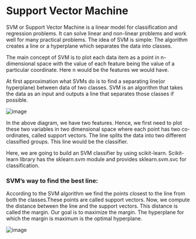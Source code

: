 # Support Vector Machine

SVM or Support Vector Machine is a linear model for classification and regression problems. It can solve linear and non-linear problems and work well for many practical problems. The idea of SVM is simple: The algorithm creates a line or a hyperplane which separates the data into classes.

The main concept of SVM is to plot each 
data item as a point in n-dimensional space with the value of each feature being the value 
of a particular coordinate. Here n would be the features we would have.

At first approximation what SVMs do is to find a separating line(or hyperplane) between data of two classes. SVM is an algorithm that takes the data as an input and outputs a line that separates those classes if possible.

![image](https://user-images.githubusercontent.com/87564129/195621612-361c08c0-96cc-4e20-9d91-f85fa7b9fa64.png)

In the above diagram, we have two features. Hence, we first need to plot these two 
variables in two dimensional space where each point has two co-ordinates, called support 
vectors. The line splits the data into two different classified groups. This line would be the 
classifier.

Here, we are going to build an SVM classifier by using scikit-learn. Scikit-learn library has the sklearn.svm module and provides sklearn.svm.svc for classification.

### SVM’s way to find the best line:
According to the SVM algorithm we find the points closest to the line from both the classes.These points are called support vectors. Now, we compute the distance between the line and the support vectors. This distance is called the margin. Our goal is to maximize the margin. The hyperplane for which the margin is maximum is the optimal hyperplane.

![image](https://user-images.githubusercontent.com/87564129/195622711-57020fc1-ab75-4a9e-a371-5a7cc9742452.png)
